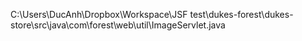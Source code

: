 C:\Users\DucAnh\Dropbox\Workspace\JSF test\dukes-forest\dukes-store\src\java\com\forest\web\util\ImageServlet.java
